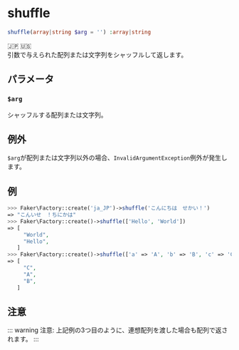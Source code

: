 # shuffle
```php
shuffle(array|string $arg = '') :array|string
```
:jp: :us:  
引数で与えられた配列または文字列をシャッフルして返します。

## パラメータ
### `$arg`
シャッフルする配列または文字列。

## 例外
`$arg`が配列または文字列以外の場合、`InvalidArgumentException`例外が発生します。

## 例
```php
>>> Faker\Factory::create('ja_JP')->shuffle('こんにちは　せかい！')
=> "こんいせ　！ちにかは"
>>> Faker\Factory::create()->shuffle(['Hello', 'World'])
=> [
     "World",
     "Hello",
   ]
>>> Faker\Factory::create()->shuffle(['a' => 'A', 'b' => 'B', 'c' => 'C'])
=> [
     "C",
     "A",
     "B",
   ]
```

## 注意
::: warning 注意:
上記例の3つ目のように、連想配列を渡した場合も配列で返されます。
:::
